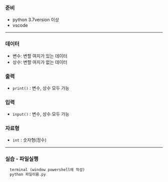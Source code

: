 ### 준비  
- python 3.7version 이상  
- vscode  

- - -  

### 데이터  
- 변수: 변할 여지가 있는 데이터  
- 상수: 변할 여지가 없는 데이터  

### 출력  
- `print()` : 변수, 상수 모두 가능  

### 입력  
- `input()` : 변수, 상수 모두 가능

### 자료형  
- `int` : 숫자형(정수)  

- - -  
### 실습 - 파일실행  
```python
  terminal (window powershell에 작성)
  python 파일이름.py
```


